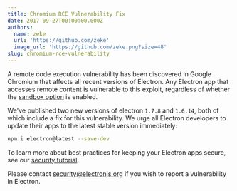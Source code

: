 ```yaml
---
title: Chromium RCE Vulnerability Fix
date: 2017-09-27T00:00:00.000Z
authors:
  name: zeke
  url: 'https://github.com/zeke'
  image_url: 'https://github.com/zeke.png?size=48'
slug: chromium-rce-vulnerability
---
```

A remote code execution vulnerability has been discovered in Google Chromium
that affects all recent versions of Electron. Any Electron app that accesses
remote content is vulnerable to this exploit, regardless of whether the
[sandbox option] is enabled.

We've published two new versions of electron `1.7.8` and `1.6.14`,
both of which include a fix for this vulnerability. We urge all Electron
developers to update their apps to the latest stable version immediately:

```sh
npm i electron@latest --save-dev
```

To learn more about best practices for keeping your Electron apps secure,
see our [security tutorial].

Please contact security@electronjs.org if you wish to report a vulnerability in
Electron.

[sandbox option]: https://electronjs.org/docs/api/sandbox-option
[security tutorial]: https://electronjs.org/docs/tutorial/security
